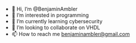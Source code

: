 - 👋 Hi, I’m @BenjaminAmbler
- 👀 I’m interested in programming
- 🌱 I’m currently learning cybersecurity
- 💞️ I’m looking to collaborate on VHDL
- 📫 How to reach me benjaminambler@gmail.com

<!---
SoapyCoyote/SoapyCoyote is a ✨ special ✨ repository because its `README.md` (this file) appears on your GitHub profile.
You can click the Preview link to take a look at your changes.
--->
